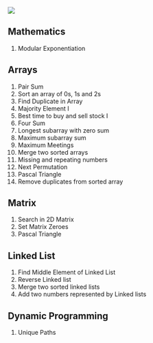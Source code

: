 ![](https://takeuforward.org/wp-content/uploads/2022/01/Strivers-SDE-Sheet-1-768x384.webp)


## Mathematics

1. Modular Exponentiation

## Arrays

1. Pair Sum
2. Sort an array of 0s, 1s and 2s
3. Find Duplicate in Array
4. Majority Element I
5. Best time to buy and sell stock I
6. Four Sum
7. Longest subarray with zero sum
8. Maximum subarray sum
9.  Maximum Meetings
10. Merge two sorted arrays
11. Missing and repeating numbers
12. Next Permutation
13. Pascal Triangle
14. Remove duplicates from sorted array

## Matrix

1. Search in 2D Matrix
2. Set Matrix Zeroes
3. Pascal Triangle

## Linked List

1. Find Middle Element of Linked List
2. Reverse Linked list
3. Merge two sorted linked lists
4. Add two numbers represented by Linked lists

## Dynamic Programming

1. Unique Paths
